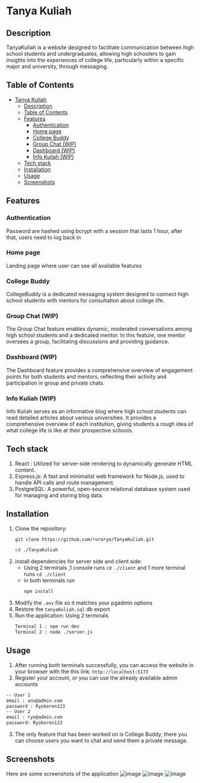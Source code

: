 # <h1>Tanya Kuliah </h1>
## Description
TanyaKuliah is a website designed to facilitate communication between high school students and undergraduates, allowing high schoolers to gain insights into the experiences of college life, particularly within a specific major and university, through messaging.
## Table of Contents
- [Tanya Kuliah ](#tanya-kuliah-)
  - [Description](#description)
  - [Table of Contents](#table-of-contents)
  - [Features](#features)
    - [Authentication](#authentication)
    - [Home page](#home-page)
    - [College Buddy](#college-buddy)
    - [Group Chat (WIP)](#group-chat-wip)
    - [Dashboard (WIP)](#dashboard-wip)
    - [Info Kuliah (WIP)](#info-kuliah-wip)
  - [Tech stack](#tech-stack)
  - [Installation](#installation)
  - [Usage](#usage)
  - [Screenshots](#screenshots)
## Features
### Authentication
Password are hashed using bcrypt with a session that lasts 1 hour, after that, users need to log back in
### Home page 
Landing page where user can see all available features 
### College Buddy
CollegeBuddy is a dedicated messaging system designed to connect high school students with mentors for consultation about college life.
### Group Chat (WIP)
The Group Chat feature enables dynamic, moderated conversations among high school students and a dedicated mentor. In this feature, one mentor oversees a group, facilitating discussions and providing guidance.
### Dashboard (WIP)
The Dashboard feature provides a comprehensive overview of engagement points for both students and mentors, reflecting their activity and participation in group and private chats.
### Info Kuliah (WIP)
Info Kuliah serves as an informative blog where high school students can read detailed articles about various universities. It provides a comprehensive overview of each institution, giving students a rough idea of what college life is like at their prospective schools.
## Tech stack
1. React : Utilized for server-side rendering to dynamically generate HTML content.
2. Express.js: A fast and minimalist web framework for Node.js, used to handle API calls and route management.
3. PostgreSQL: A powerful, open-source relational database system used for managing and storing blog data.
## Installation 
1. Clone the repository:
   ```bash
   git clone https://github.com/rororyo/TanyaKuliah.git

   cd ./TanyaKuliah
   ```
2. install dependencies for server side and client side:
   - Using 2 terminals ,1 console runs `cd ./client` and 1 more terminal runs `cd ./client`
   - in both terminals run  
      ```bash
      npm install
      ```
3. Modify the `.env` file so it matches your pgadmin options
4. Restore the `tanyaKuliah.sql` db export
5. Run the application: Using 2 terminals 
   ```bash
   Terminal 1 : npm run dev
   Terminal 2 : node ./server.js
   ```
## Usage
1. After running both terminals successfully, you can access the website in your browser with the this link: `http://localhost:5173`
2. Register your account, or you can use the already available admin accounts 
```txt
-- User 1
email : anu@admin.com
password : Ryokeren123
-- User 2
email : ryo@admin.com
password: Ryokeren123
```
3. The only feature that has been worked on is College Buddy, there you can choose users you want to chat and send them a private message.
## Screenshots
Here are some screenshots of the application
![image](https://github.com/rororyo/TanyaKuliah/assets/144687890/40f4e39a-9959-4c14-a588-7aa998b7fcab)
![image](https://github.com/rororyo/TanyaKuliah/assets/144687890/47fdff0b-d5b7-4082-b2ff-354095576d6f)
![image](https://github.com/rororyo/TanyaKuliah/assets/144687890/2e621e2d-6db4-4ba6-b6bc-20b57dd8fedf)

